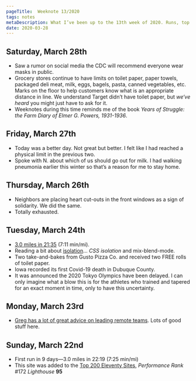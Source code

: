 ```yaml
---
pageTitle:  Weeknote 13/2020
tags: notes
metaDescription: What I’ve been up to the 13th week of 2020. Runs, top 200 Eleventy performance, isolation, limits, and free toilet paper. 
date: 2020-03-28
---
```

## Saturday, March 28th
* Saw a rumor on social media the CDC will recommend everyone wear masks in public. 
* Grocery stores continue to have limits on toilet paper, paper towels, packaged deli meat, milk, eggs, bagels, pasta, canned vegetables, etc. Marks on the floor to help customers know what is an appropriate distance in line.  We understand Target didn’t have toilet paper, but _we‘ve heard_ you might just have to ask for it. 
* Weeknotes during this time reminds me of the book _Years of Struggle: the Farm Diary of Elmer G. Powers, 1931-1936_.  

## Friday, March 27th
* Today was a better day. Not great but better. I felt like I had reached a physical limit in the previous two. 
* Spoke with N. about which of us should go out for milk. I had walking pneumonia earlier this winter so that’s a reason for me to stay home. 

## Thursday, March 26th
* Neighbors are placing heart cut-outs in the front windows as a sign of solidarity. We did the same. 
* Totally exhausted. 

## Tuesday, March 24th
* [3.0 miles in 21:35](https://connect.garmin.com/modern/activity/4690536682) (7:11 min/mi).
* Reading a bit about [isolation](https://css-tricks.com/almanac/properties/i/isolation/)… _CSS isolation_ and mix-blend-mode. 
* Two take-and-bakes from Gusto Pizza Co. and received two FREE rolls of toilet paper. 
* Iowa recorded its first Covid-19 death in Dubuque County. 
* It was announced the 2020 Tokyo Olympics have been delayed. I can only imagine what a blow this is for the athletes who trained and tapered for an exact moment in time, only to have this uncertainty. 

## Monday, March 23rd
* [Greg has a lot of great advice on leading remote teams](https://airbagindustries.com/advice-from-ten-years-of-leading-remote-teams/). Lots of good stuff here. 

## Sunday, March 22nd
* First run in 9 days—3.0 miles in 22:19 (7:25 min/mi) 
* This site was added to the [Top 200 Eleventy Sites](https://www.11ty.dev/docs/sites/), _Performance Rank_ #172 _Lighthouse_ **95**

